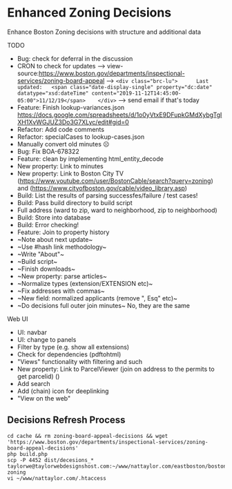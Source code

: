 # Enhanced Zoning Decisions

Enhance Boston Zoning decisions with structure and additional data

TODO
 - Bug: check for deferral in the discussion
 - CRON to check for updates --> view-source:https://www.boston.gov/departments/inspectional-services/zoning-board-appeal --> `<div class="brc-lu">      Last updated:   <span class="date-display-single" property="dc:date" datatype="xsd:dateTime" content="2019-11-12T14:45:00-05:00">11/12/19</span>    </div>`  --> send email if that's today
 - Feature: Finish lookup-variances.json https://docs.google.com/spreadsheets/d/1o0yVtxE9DFupkGMdXybgTgIXH1XvWGJUZ3Do3G7XLyc/edit#gid=0
 - Refactor: Add code comments
 - Refactor: specialCases to lookup-cases.json
 - Manually convert old minutes ☹️
 - Bug: Fix BOA-678322
 - Feature: clean by implementing html_entity_decode
 - New property: Link to minutes
 - New property: Link to Boston City TV (https://www.youtube.com/user/BostonCable/search?query=zoning) and (https://www.cityofboston.gov/cable/video_library.asp)
 - Build: List the results of parsing successfes/failure / test cases!
 - Build: Pass build directory to build script
 - Full address (ward to zip, ward to neighborhood, zip to neighborhood)
 - Build: Store into database
 - Build: Error checking!
 - Feature: Join to property history
 - ~Note about next update~
 - ~Use #hash link methodology~
 - ~Write "About"~
 - ~Build script~
 - ~Finish downloads~
 - ~New property: parse articles~
 - ~Normalize types (extension/EXTENSION etc)~
 - ~Fix addresses with commas~
 - ~New field: normalized applicants (remove ", Esq" etc)~
 - ~Do decisions full outer join minutes~ No, they are the same

Web UI
- UI: navbar
- UI: change to panels
- Filter by type (e.g. show all extensions)
- Check for dependencies (pdftohtml)
- "Views" functionality with filtering and such
- New property: Link to ParcelViewer (join on address to the permits to get parcelid) ()
- Add search
- Add (chain) icon for deeplinking
- "View on the web"


## Decisions Refresh Process

```
cd cache && rm zoning-board-appeal-decisions && wget 'https://www.boston.gov/departments/inspectional-services/zoning-board-appeal-decisions'
php build.php
scp -P 4452 dist/decesions_* taylorwe@taylorwebdesignshost.com:~/www/nattaylor.com/eastboston/boston-zoning
vi ~/www/nattaylor.com/.htaccess
```
